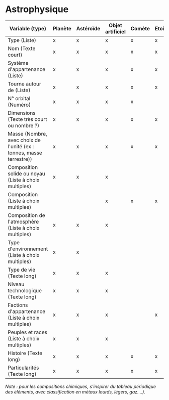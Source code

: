 # Astrophysique
 Variable (type) | Planète | Astéroïde | Objet artificiel | Comète | Etoile | Nébuleuse | Nuage stellaire | Amas stellaire | Trou noir 
----------- | ----------- | ----------- | ----------- | ----------- | ----------- | ----------- | ----------- | ----------- | -----------
Type (Liste) | x | x | x | x | x | x | x | x | x | 
Nom (Texte court) | x | x | x | x | x | x | x | x | x | 
Système d'appartenance (Liste) | x | x | x | x | x |   |   |   |   | 
Tourne autour de (Liste) | x | x | x | x | x |   |   |   |   | 
N° orbital (Numéro) | x | x | x | x |   |   |   |   |   | 
Dimensions (Texte très court ou nombre ?) | x | x | x | x | x | x | x | x | x | 
Masse (Nombre, avec choix de l'unité (ex : tonnes, masse terrestre)) | x | x | x | x | x |   |   |   |   | 
Composition solide ou noyau (Liste à choix multiples) | x | x | x |   |   |   |   |   |   | 
Composition (Liste à choix multiples) |   |   | x | x | x | x | x | x | x | 
Composition de l'atmosphère (Liste à choix multiples) | x | x | x |   |   |   |   |   |   | 
Type d'environnement (Liste à choix multiples) | x | x |   |   |   |   |   |   |   | 
Type de vie (Texte long) | x | x | x |   |   |   |   |   |   | 
Niveau technologique (Texte long) | x | x | x |   |   |   |   |   |   | 
Factions d'appartenance (Liste à choix multiples) | x | x | x |   | x | x | x | x |   | 
Peuples et races (Liste à choix multiples) | x | x | x |   |   |   |   |   |   | 
Histoire (Texte long) | x | x | x | x | x | x | x | x | x | 
Particularités (Texte long) | x | x | x | x | x | x | x | x | x | 

*Note : pour les compositions chimiques, s'inspirer du tableau périodique des éléments, avec classification en métaux lourds, légers, gaz....).*
